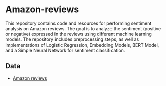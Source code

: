 # Amazon-reviews
This repository contains code and resources for performing sentiment analysis on Amazon reviews. The goal is to analyze the sentiment (positive or negative) expressed in the reviews using different machine learning models. The repository includes preprocessing steps, as well as implementations of Logistic Regression, Embedding Models, BERT Model, and a Simple Neural Network for sentiment classification.

## Data
- [Amazon reviews](https://s3.amazonaws.com/amazon-reviews-pds/tsv/amazon_reviews_us_Watches_v1_00.tsv.gz)

